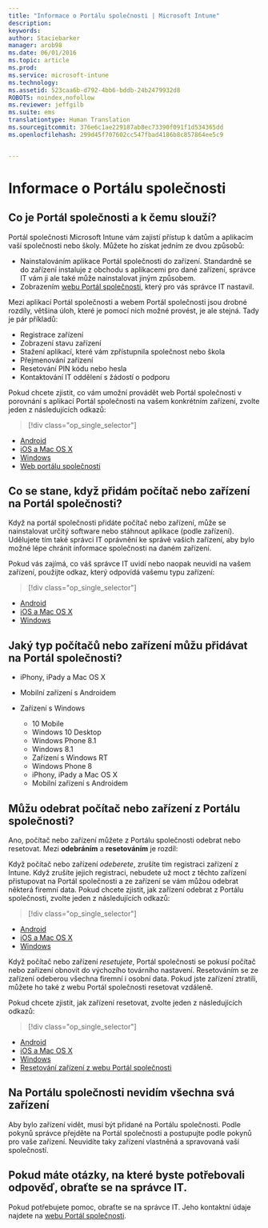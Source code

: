 ```yaml
---
title: "Informace o Portálu společnosti | Microsoft Intune"
description: 
keywords: 
author: Staciebarker
manager: arob98
ms.date: 06/01/2016
ms.topic: article
ms.prod: 
ms.service: microsoft-intune
ms.technology: 
ms.assetid: 523caa6b-d792-4bb6-bddb-24b2479932d8
ROBOTS: noindex,nofollow
ms.reviewer: jeffgilb
ms.suite: ems
translationtype: Human Translation
ms.sourcegitcommit: 376e6c1ae229187ab8ec73390f091f1d534365dd
ms.openlocfilehash: 299d45f707602cc547fbad4186b8c857864ee5c9


---
```


# Informace o Portálu společnosti

## Co je Portál společnosti a k čemu slouží?
Portál společnosti Microsoft Intune vám zajistí přístup k datům a aplikacím vaší společnosti nebo školy. Můžete ho získat jedním ze dvou způsobů:

- Nainstalováním aplikace Portál společnosti do zařízení. Standardně se do zařízení instaluje z obchodu s aplikacemi pro dané zařízení, správce IT vám ji ale také může nainstalovat jiným způsobem.
- Zobrazením [webu Portál společnosti](http://portal.manage.microsoft.com), který pro vás správce IT nastavil. 

Mezi aplikací Portál společnosti a webem Portál společnosti jsou drobné rozdíly, většina úloh, které je pomocí nich možné provést, je ale stejná. Tady je pár příkladů:

- Registrace zařízení
- Zobrazení stavu zařízení
- Stažení aplikací, které vám zpřístupnila společnost nebo škola
- Přejmenování zařízení
- Resetování PIN kódu nebo hesla
- Kontaktování IT oddělení s žádostí o podporu

Pokud chcete zjistit, co vám umožní provádět web Portál společnosti v porovnání s aplikací Portál společnosti na vašem konkrétním zařízení, zvolte jeden z následujících odkazů:

> [!div class="op_single_selector"]
- [Android](using-your-android-device-with-intune.md)
- [iOS a Mac OS X](using-your-ios-or-mac-os-x-device-with-intune.md)
- [Windows](using-your-windows-device-with-intune.md)
- [Web portálu společnosti](using-the-intune-company-portal-website.md)

## Co se stane, když přidám počítač nebo zařízení na Portál společnosti?
Když na portál společnosti přidáte počítač nebo zařízení, může se nainstalovat určitý software nebo stáhnout aplikace (podle zařízení).  Udělujete tím také správci IT oprávnění ke správě vašich zařízení, aby bylo možné lépe chránit informace společnosti na daném zařízení.

Pokud vás zajímá, co váš správce IT uvidí nebo naopak neuvidí na vašem zařízení, použijte odkaz, který odpovídá vašemu typu zařízení:

> [!div class="op_single_selector"]
- [Android](what-happens-if-you-install-the-company-portal-app-and-enroll-your-device-in-intune-android.md)
- [iOS a Mac OS X](what-happens-if-you-install-the-company-portal-app-and-enroll-your-device-in-intune-ios.md)
- [Windows](what-can-your-it-administrator-see-when-you-enroll-your-device-in-intune-windows.md)

## Jaký typ počítačů nebo zařízení můžu přidávat na Portál společnosti?

-   iPhony, iPady a Mac OS X

-   Mobilní zařízení s Androidem

-   Zařízení s Windows
    -   10 Mobile
    -   Windows 10 Desktop
    -   Windows Phone 8.1
    -   Windows 8.1
    -   Zařízení s Windows RT
    -   Windows Phone 8
    -   iPhony, iPady a Mac OS X
    -   Mobilní zařízení s Androidem


## Můžu odebrat počítač nebo zařízení z Portálu společnosti?
Ano, počítač nebo zařízení můžete z Portálu společnosti odebrat nebo resetovat. Mezi **odebráním** a **resetováním** je rozdíl:

Když počítač nebo zařízení *odeberete*, zrušíte tím registraci zařízení z Intune. Když zrušíte jejich registraci, nebudete už moct z těchto zařízení přistupovat na Portál společnosti a ze zařízení se vám můžou odebrat některá firemní data. Pokud chcete zjistit, jak zařízení odebrat z Portálu společnosti, zvolte jeden z následujících odkazů:

> [!div class="op_single_selector"]
- [Android](unenroll-your-device-from-intune-android.md)
- [iOS a Mac OS X](unenroll-your-device-from-intune-ios.md)
- [Windows](unenroll-your-device-from-intune-windows.md)

Když počítač nebo zařízení *resetujete*, Portál společnosti se pokusí počítač nebo zařízení obnovit do výchozího továrního nastavení. Resetováním se ze zařízení odeberou všechna firemní i osobní data. Pokud jste zařízení ztratili, můžete ho také z webu Portál společnosti resetovat vzdáleně.

Pokud chcete zjistit, jak zařízení resetovat, zvolte jeden z následujících odkazů:

> [!div class="op_single_selector"]
- [Android](reset-erase-your-lost-or-stolen-device-android.md)
- [iOS a Mac OS X](reset-erase-your-lost-or-stolen-device-ios.md)
- [Windows](reset-erase-your-lost-or-stolen-device-windows.md)
- [Resetování zařízení z webu Portál společnosti](reset-your-device-cpwebsite.md)

## Na Portálu společnosti nevidím všechna svá zařízení
Aby bylo zařízení vidět, musí být přidané na Portálu společnosti. Podle pokynů správce přejděte na Portál společnosti a postupujte podle pokynů pro vaše zařízení. Neuvidíte taky zařízení vlastněná a spravovaná vaší společností.

## Pokud máte otázky, na které byste potřebovali odpověď, obraťte se na správce IT.
Pokud potřebujete pomoc, obraťte se na správce IT. Jeho kontaktní údaje najdete na [webu Portál společnosti](http://portal.manage.microsoft.com).







<!--HONumber=Jul16_HO3-->


